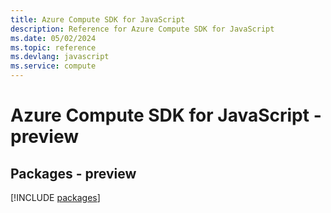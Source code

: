 ```yaml
---
title: Azure Compute SDK for JavaScript
description: Reference for Azure Compute SDK for JavaScript
ms.date: 05/02/2024
ms.topic: reference
ms.devlang: javascript
ms.service: compute
---
```

# Azure Compute SDK for JavaScript - preview
## Packages - preview
[!INCLUDE [packages](compute-index.md)]